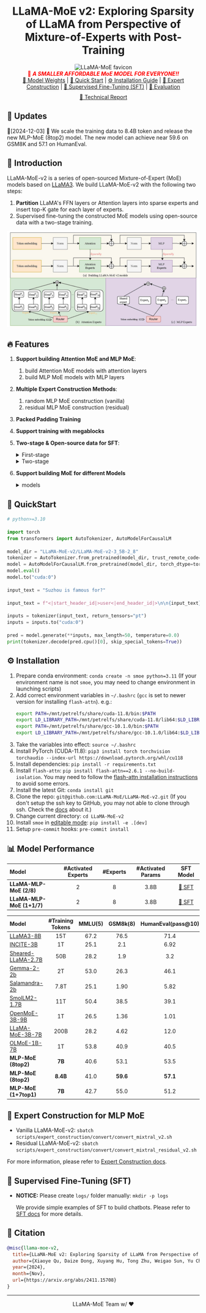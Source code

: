 <div align="center">
  <h1>LLaMA-MoE v2: Exploring Sparsity of LLaMA from Perspective of Mixture-of-Experts with Post-Training</h1>
  <img src="docs/imgs/title-favicon.png" width="200" alt="LLaMA-MoE favicon" style="border-radius: 5%;"><br />
  <span style="color:red">📢 <strong><i>A SMALLER AFFORDABLE MoE MODEL FOR EVERYONE!!</i></strong></span>
  <div>
    <a href="https://huggingface.co/LLaMA-MoE-v2" target="_blank">🤗 Model Weights</a> | <a href="#quick-start">🚀 Quick Start</a> | <a href="#installation">⚙️ Installation Guide</a> | <a href="#expert-construction">🚧 Expert Construction</a> | <a href="#sft">💬 Supervised Fine-Tuning (SFT)</a> | <a href="#evaluation">💎 Evaluation</a>  <br /> 
    <a href="https://arxiv.org/pdf/2411.15708" target="_blank" style="display: inline-block; margin-top: 10px;"> 📃 Technical Report </a>
  </div>
</div>




<h2 id="updates">🚀 Updates</h2>

📆[2024-12-03] 🎈 We scale the training data to 8.4B token and release the new MLP-MoE (8top2) model. The new model can achieve near 59.6 on GSM8K and 57.1 on HumanEval.  


<h2 id="llama-moe">🎉 Introduction</h2>

LLaMA-MoE-v2 is a series of open-sourced Mixture-of-Expert (MoE) models based on [LLaMA3](https://github.com/facebookresearch/llama).
We build LLaMA-MoE-v2 with the following two steps:
1. **Partition** LLaMA's FFN layers or Attention layers into sparse experts and insert top-K gate for each layer of experts.
2. Supervised fine-tuning the constructed MoE models using open-source data with a two-stage training.

![Overall Framework](./docs/imgs/llama_moev2.jpg )

<h2 id="features">🔥 Features</h2>

1. **Support building Attention MoE and MLP MoE**:
   1. build Attention MoE models with attention layers
   2. build MLP MoE models with MLP layers
2. **Multiple Expert Construction Methods**:
   1. random MLP MoE construction (vanilla)
   2. residual MLP MoE construction (residual)
3. **Packed Padding Training**
4. **Support training with megablocks**
4. **Two-stage & Open-source data for SFT**:
    <details>
    <summary>First-stage</summary>

     - [OpenHermes-2.5](https://huggingface.co/datasets/teknium/OpenHermes-2.5)
     - [SlimOrca](https://huggingface.co/datasets/Open-Orca/SlimOrca)
     - [sharegpt_gpt4](https://huggingface.co/datasets/shibing624/sharegpt_gpt4)
     - [lima](https://huggingface.co/datasets/GAIR/lima)
     - [Infinity-Instruct](https://huggingface.co/datasets/BAAI/Infinity-Instruct)
     - [Llama-3-Magpie-Air-3M-v0.1](https://huggingface.co/datasets/Magpie-Align/Llama-3-Magpie-Air-3M-v0.1)

     </details>
     <details>
    <summary>Two-stage</summary>

     - [Infinity-Instruct](https://huggingface.co/datasets/BAAI/Infinity-Instruct)
     - [MetaMathQA](https://huggingface.co/datasets/meta-math/MetaMathQA)

5. **Support building MoE for different Models**

    <details>
    <summary>models</summary>

    - [Llama3-8B](https://huggingface.co/meta-llama/Meta-Llama-3-8B-Instruct)


<h2 id="quick-start">🚀 QuickStart</h2>

```python
# python>=3.10

import torch
from transformers import AutoTokenizer, AutoModelForCausalLM

model_dir = "LLaMA-MoE-v2/LLaMA-MoE-v2-3_5B-2_8"
tokenizer = AutoTokenizer.from_pretrained(model_dir, trust_remote_code=True)
model = AutoModelForCausalLM.from_pretrained(model_dir, torch_dtype=torch.bfloat16, trust_remote_code=True)
model.eval()
model.to("cuda:0")

input_text = "Suzhou is famous for?"

input_text = f"<|start_header_id|>user<|end_header_id|>\n\n{input_text}<|eot_id|><|start_header_id|>assistant<|end_header_id|>\n\n"

inputs = tokenizer(input_text, return_tensors="pt")
inputs = inputs.to("cuda:0")

pred = model.generate(**inputs, max_length=50, temperature=0.0)
print(tokenizer.decode(pred.cpu()[0], skip_special_tokens=True))
```

<h2 id="installation">⚙️ Installation</h2>

1. Prepare conda environment: `conda create -n smoe python=3.11` (If your environment name is not `smoe`, you may need to change environment in launching scripts)
2. Add correct environment variables in `~/.bashrc` (`gcc` is set to newer version for installing `flash-attn`). e.g.:
    ```bash
    export PATH=/mnt/petrelfs/share/cuda-11.8/bin:$PATH
    export LD_LIBRARY_PATH=/mnt/petrelfs/share/cuda-11.8/lib64:$LD_LIBRARY_PATH
    export PATH=/mnt/petrelfs/share/gcc-10.1.0/bin:$PATH
    export LD_LIBRARY_PATH=/mnt/petrelfs/share/gcc-10.1.0/lib64:$LD_LIBRARY_PATH
    ```
3. Take the variables into effect: `source ~/.bashrc`
4. Install PyTorch (CUDA-11.8): `pip3 install torch torchvision torchaudio --index-url https://download.pytorch.org/whl/cu118`
5. Install dependencies: `pip install -r requirements.txt`
6. Install `flash-attn`: `pip install flash-attn==2.6.1 --no-build-isolation`. You may need to follow the [flash-attn installation instructions](https://github.com/Dao-AILab/flash-attention?tab=readme-ov-file#installation-and-features) to avoid some errors.
7. Install the latest Git: `conda install git`
8. Clone the repo: `git@github.com:LLaMA-MoE/LLaMA-MoE-v2.git` (If you don't setup the ssh key to GitHub, you may not able to clone through ssh. Check the [docs](https://docs.github.com/en/authentication/connecting-to-github-with-ssh/adding-a-new-ssh-key-to-your-github-account) about it.)
9. Change current directory: `cd LLaMA-MoE-v2`
10. Install `smoe` in [editable mode](https://pip.pypa.io/en/stable/cli/pip_install/#cmdoption-e): `pip install -e .[dev]`
11. Setup `pre-commit` hooks: `pre-commit install`


<h2 id="performance">📊 Model Performance</h2>

| Model                     | \#Activated Experts | \#Experts | \#Activated Params |                      SFT Model                                  |
| :------------------------ | :-----------------: | :-------: | :----------------: | :------------------------------------: |
| **LLaMA-MLP-MoE (2/8)**  |          2          |     8     |        3.8B        | [🤗 SFT](https://huggingface.co/llama-moe/LLaMA-MoE-v2-3_8B-2_8-sft)    |
| **LLaMA-MLP-MoE (1+1/7)**|          2          |     8     |        3.8B        | [🤗 SFT](https://huggingface.co/llama-moe/LLaMA-MoE-v2-3_8B-residual-sft)  |



| Model | #Training Tokens | MMLU(5) | GSM8k(8) | HumanEval(pass@10) | IFEval | BoolQ(32) | SciQ | PIQA | ARC-c(25) | TruthfulQA | HellaSwag(10) |
|:---|:---:|:---:|:---:|:---:|:---:|:---:|:---:|:---:|:---:|:---:|:---:|
| [LLaMA3-8B](https://huggingface.co/meta-llama/Meta-Llama-3-8B-Instruct) | 15T | 67.2 | 76.5 | 71.4 | 76.5 | 83.0 | 93.2 | 78.5 | 61.9 | 51.7 | 78.8 |
| [INCITE-3B](https://huggingface.co/togethercomputer/RedPajama-INCITE-Instruct-3B-v1) | 1T | 25.1 | 2.1 | 6.92 | 30.1 | 66.5 | 94.7 | 74.4 | 40.2 | 36.4 | 65.6 |
| [Sheared-LLaMA-2.7B](https://huggingface.co/princeton-nlp/Sheared-LLaMA-2.7B-ShareGPT) | 50B | 28.2 | 1.9 | 3.2 | 28.8 | 67.6 | 75.8 | 41.1 | 47.6 | 71.2 | 39.0 |
| [Gemma-2-2b](https://huggingface.co/google/gemma-2-2b-it) | 2T | 53.0 | 26.3 | 46.1 | 34.9 | 72.3 | 75.8 | 67.5 | 52.6 | 50.8 | 69.0 |
| [Salamandra-2b](https://huggingface.co/BSC-LT/salamandra-2b-instruct) | 7.8T | 25.1 | 1.90 | 5.82 | 27.7 | 68.0 | 89.8 | 74.7 | 46.3 | 43.4 | 62.3 |
| [SmolLM2-1.7B](https://huggingface.co/HuggingFaceTB/SmolLM2-1.7B-Instruct) | 11T | 50.4 | 38.5 | 39.1 | 29.0 | 68.2 | 84.3 | 76.0 | 53.2 | 39.9 | 72.6 |
| [OpenMoE-3B-9B](https://huggingface.co/OrionZheng/openmoe-8b-chat) | 1T | 26.5 | 1.36 | 1.01 | 31.2 | 61.7 | 68.4 | 65.7 | 33.3 | 40.5 | 56.5 |
| [LLaMA-MoE-3B-7B](https://huggingface.co/llama-moe/LLaMA-MoE-v1-3_5B-2_8-sft) | 200B | 28.2 | 4.62 | 12.0 | 28.1 | 68.1 | 88.8 | 77.9 | 44.0 | 33.3 | 73.2 |
| [OLMoE-1B-7B](https://huggingface.co/allenai/OLMoE-1B-7B-0924-SFT) | 1T | 53.8 | 40.9 | 40.5 | 35.5 | 80.9 | 94.9 | 80.1 | 55.6 | 43.3 | 79.6 |
| **MLP-MoE (8top2)** | **7B** | 40.6 | 53.1 | 53.5 | 32.7 | 74.6 | 90.6 | 69.3 | 42.8 | 45.6 | 59.0 |
| **MLP-MoE (8top2)** | **8.4B** | 41.0 | **59.6** | **57.1** | 31.7 | 74.5 | 90.2 | 69.5 | 43.3 | 46.9 | 58.1 |
| **MLP-MoE (1+7top1)** | **7B** | 42.7 | 55.0 | 51.2 | **36.0** | 76.9 | 88.8 | 67.9 | 40.2 | 46.9 | 53.7 |




<h2 id="expert-construction">🚧 Expert Construction for MLP MoE</h2>

- Vanilla LLaMA-MoE-v2: `sbatch scripts/expert_construction/convert/convert_mixtral_v2.sh`
- Residual LLaMA-MoE-v2: `sbatch scripts/expert_construction/convert/convert_mixtral_residual_v2.sh`

For more information, please refer to [Expert Construction docs](docs/expert_construction/README.md).


<h2 id="sft">💬 Supervised Fine-Tuning (SFT)</h2>

- **NOTICE:** Please create `logs/` folder manually: `mkdir -p logs`

  We provide simple examples of SFT to build chatbots. Please refer to [SFT docs](docs/supervised_fine_tuning/LLaMA-MoE-v2.md) for more details.




<h2 id="citation">📑 Citation</h2>

```bibtex
@misc{llama-moe-v2,
  title={LLaMA-MoE v2: Exploring Sparsity of LLaMA from Perspective of Mixture-of-Experts with Post-Training},
  author={Xiaoye Qu, Daize Dong, Xuyang Hu, Tong Zhu, Weigao Sun, Yu Cheng},
  year={2024},
  month={Nov},
  url={https://arxiv.org/abs/2411.15708}
}
```

<hr>
<p align="center">LLaMA-MoE Team w/ ❤️</p>
